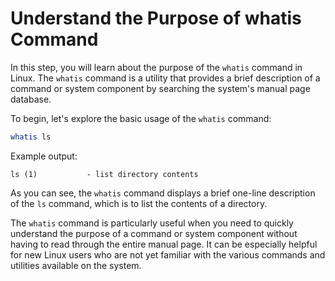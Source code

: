 # Understand the Purpose of whatis Command

In this step, you will learn about the purpose of the `whatis` command in Linux. The `whatis` command is a utility that provides a brief description of a command or system component by searching the system's manual page database.

To begin, let's explore the basic usage of the `whatis` command:

```bash
whatis ls
```

Example output:

```
ls (1)           - list directory contents
```

As you can see, the `whatis` command displays a brief one-line description of the `ls` command, which is to list the contents of a directory.

The `whatis` command is particularly useful when you need to quickly understand the purpose of a command or system component without having to read through the entire manual page. It can be especially helpful for new Linux users who are not yet familiar with the various commands and utilities available on the system.
